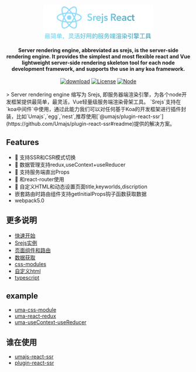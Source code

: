 <div align="center">
  <img src="./../../doc/Srejs-react.png" width="300" />
</div>
<br />

<div align="center">
  <strong>Server rendering engine, abbreviated as srejs, is the server-side rendering engine. It provides the simplest and most flexible react and Vue lightweight server-side rendering skeleton tool for each node development framework, and supports the use in any koa framework.</strong>
</div>
<br />
<div align="center">
<a href="https://npmcharts.com/compare/@srejs/react" target="_blank"><img src="https://img.shields.io/npm/dt/@srejs/react" alt="download"></a>
<a href="https://github.com/dazjean/Srejs" target="_blank"><img src="https://img.shields.io/npm/l/vue.svg" alt="License"></a>
<a href="https://github.com/dazjean/Srejs" target="_blank"><img src="https://img.shields.io/badge/node-%3E=10-green.svg" alt="Node"></a>
</div>
<br />
> Server rendering engine 缩写为 Srejs, 即服务器端渲染引擎，为各个node开发框架提供最简单，最灵活，Vue轻量级服务端渲染骨架工具。 `Srejs`支持在`koa中间件`中使用，通过此能力我们可以对任何基于Koa的开发框架进行插件封装，比如`Umajs`,`egg`,`nest`,推荐使用[`@umajs/plugin-react-ssr`](https://github.com/Umajs/plugin-react-ssr#readme)提供的解决方案。

## Features
- 🚀 支持SSR和CSR模式切换
- 🚀 数据管理支持redux,useContext+useReducer
- 🚀 支持服务端直出Props
- 🚀 和react-router使用
- 🚀 自定义HTML和动态设置页面title,keyworlds,discription
- 嵌套路由时路由组件支持getInitialProps钩子函数获取数据
- webpack5.0

## 更多说明
- [快速开始](https://github.com/dazjean/Srejs/tree/mian/doc/react/quickStart.md)
- [Srejs实例](https://github.com/dazjean/Srejs/tree/mian/doc/vue/srejs.md)
- [页面组件和路由](https://github.com/dazjean/Srejs/tree/mian/doc/react/page-router.md)
- [数据获取](https://github.com/dazjean/Srejs/tree/mian/doc/react/initprops.md)
- [css-modules](https://github.com/dazjean/Srejs/tree/mian/doc/react/cssModules.md)
- [自定义html](https://github.com/dazjean/Srejs/tree/mian/doc/react/htmlTemplate.md)
- [typescript](https://github.com/dazjean/Srejs/tree/mian/doc/react/typescript.md)

## example
- [uma-css-module](https://github.com/dazjean/Srejs/tree/mian/example/uma-css-module)
- [uma-react-redux](https://github.com/dazjean/Srejs/tree/mian/example/uma-react-redux)
- [uma-useContext-useReducer](https://github.com/dazjean/Srejs/tree/mian/example/uma-useContext-useReducer)

## 谁在使用
 - [umajs-react-ssr](https://github.com/Umajs/umajs-react-ssr)
 - [plugin-react-ssr](https://github.com/Umajs/plugin-react-ssr)
